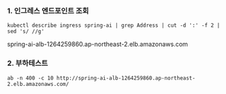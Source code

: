 
### 1. 인그레스 엔드포인트 조회 ###
```
kubectl describe ingress spring-ai | grep Address | cut -d ':' -f 2 | sed 's/ //g'
```
spring-ai-alb-1264259860.ap-northeast-2.elb.amazonaws.com


### 2. 부하테스트 ####
```
ab -n 400 -c 10 http://spring-ai-alb-1264259860.ap-northeast-2.elb.amazonaws.com/
```

